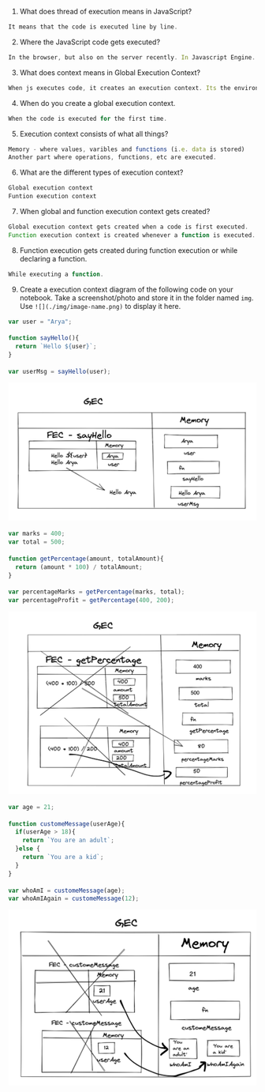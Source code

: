1. What does thread of execution means in JavaScript?

```js
It means that the code is executed line by line.
```

2. Where the JavaScript code gets executed?

```js
In the browser, but also on the server recently. In Javascript Engine.
```

3. What does context means in Global Execution Context?

```js
When js executes code, it creates an execution context. Its the environment where the code gets executed.
```

4. When do you create a global execution context.

```js
When the code is executed for the first time.
```

5. Execution context consists of what all things?

```js
Memory - where values, varibles and functions (i.e. data is stored)
Another part where operations, functions, etc are executed.
```

6. What are the different types of execution context?

```js
Global execution context
Funtion execution context
```

7. When global and function execution context gets created?

```js
Global execution context gets created when a code is first executed.
Function execution context is created whenever a function is executed.
```

8. Function execution gets created during function execution or while declaring a function.

```js
While executing a function.
```


9. Create a execution context diagram of the following code on your notebook. Take a screenshot/photo and store it in the folder named `img`. Use `![](./img/image-name.png)` to display it here.



```js
var user = "Arya";

function sayHello(){
  return `Hello ${user}`;
}

var userMsg = sayHello(user);
```

<!-- Put your image here -->

![](./img/1.png)



```js
var marks = 400;
var total = 500;

function getPercentage(amount, totalAmount){
  return (amount * 100) / totalAmount;
}

var percentageMarks = getPercentage(marks, total);
var percentageProfit = getPercentage(400, 200);
```

<!-- Put your image here -->

![](./img/2.png)



```js
var age = 21;

function customeMessage(userAge){
  if(userAge > 18){
    return `You are an adult`;
  }else {
    return `You are a kid`;
  }
}

var whoAmI = customeMessage(age);
var whoAmIAgain = customeMessage(12);
```

<!-- Put your image here -->

![](./img/3.png)